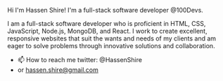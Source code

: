 Hi I'm Hassen Shire! I'm a full-stack software developer @100Devs.

I am a full-stack software developer who is proficient in HTML, CSS, JavaScript, Node.js, MongoDB, and React. I work to create excellent, responsive websites that suit the wants and needs of my clients and am eager to solve problems through innovative solutions and collaboration.

- 📫 How to reach me twitter: @HassenShire
-    or hassen.shire@gmail.com

<!---
Shire224/Shire224 is a ✨ special ✨ repository because its `README.md` (this file) appears on your GitHub profile.
You can click the Preview link to take a look at your changes.
--->
